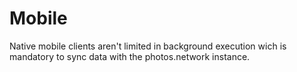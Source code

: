 # Mobile
Native mobile clients aren't limited in background execution wich is mandatory to sync data with the photos.network instance.

